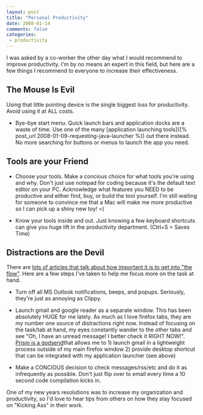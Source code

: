 ```yaml
---
layout: post
title: "Personal Productivity"
date: 2008-01-14
comments: false
categories:
 - productivity
---
```


I was asked by a co-worker the other day what I would recommend to improve productivity. I'm by no means an expert in this field, but here are a few things I recommend to everyone to increase their effectiveness.



The Mouse Is Evil
-----------------


Using that little pointing device is the single biggest loss for productivity. Avoid using it at ALL costs.
  - Bye-bye start menu. Quick launch bars and application docks are a waste of time. Use one of the many [application launching tools]({% post_url 2008-01-09-requesting-java-launcher %}) out there instead. No more searching for buttons or menus to launch the app you need.

Tools are your Friend
---------------------

  - Choose your tools. Make a concious choice for what tools you're using and why. Don't just use notepad for coding because it's the default text editor on your PC. Acknowledge what features you NEED to be productive and either find, buy, or build the tool yourself. I'm still waiting for someone to convince me that a Mac will make me more productive so I can pick up a shiny new toy! =)


  - Know your tools inside and out. Just knowing a few keyboard shortcuts can give you huge lift in the productivity department. (Ctrl+S = Saves Time)




Distractions are the Devil
--------------------------


There are [lots of articles that talk about how important it is to get into "the flow"](http://www.google.com/search?q=productivity&sitesearch=37signals.com%2Fsvn). Here are a few steps I've taken to help me focus more on the task at hand.




  - Turn off all MS Outlook notifications, beeps, and popups. Seriously, they're just as annoying as Clippy.


  - Launch gmail and google reader as a separate window. This has been absolutely HUGE for me lately. As much as I love firefox tabs, they are my number one source of distractions right now. Instead of focusing on the task/tab at hand, my eyes constantly wander to the other tabs and see "Oh, I have an unread message! I better check it RIGHT NOW!". [Prism is a godsend](http://labs.mozilla.com/2007/10/prism/)that allows me to 1) launch gmail in a lightweight process outside of my main firefox window 2) provide desktop shortcut that can be integrated with my application launcher (see above)


  - Make a CONCIOUS decision to check messages/rss/etc and do it as infrequently as possible. Don't just flip over to email every time a 10 second code compilation kicks in.




One of my new years resolutions was to increase my organization and productivity, so I'd love to hear tips from others on how they stay focused on "Kicking Ass" in their work.
